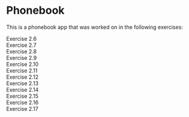 # Phonebook
This is a phonebook app that was worked on in the following exercises:

Exercise 2.6
<br>
Exercise 2.7
<br>
Exercise 2.8
<br>
Exercise 2.9
<br>
Exercise 2.10
<br>
Exercise 2.11
<br>
Exercise 2.12
<br>
Exercise 2.13
<br>
Exercise 2.14
<br>
Exercise 2.15
<br>
Exercise 2.16
<br>
Exercise 2.17